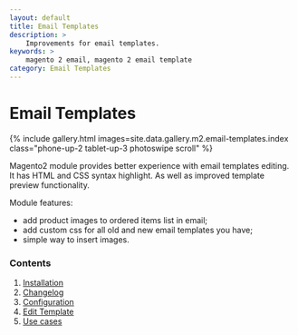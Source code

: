 ```yaml
---
layout: default
title: Email Templates
description: >
    Improvements for email templates.
keywords: >
    magento 2 email, magento 2 email template
category: Email Templates
---
```


# Email Templates

{% include gallery.html images=site.data.gallery.m2.email-templates.index class="phone-up-2 tablet-up-3 photoswipe scroll" %}

Magento2 module provides better experience with email templates editing. It has HTML and CSS syntax highlight. As well as improved template preview functionality.

Module features:

 -  add product images to ordered items list in email;
 -  add custom css for all old and new email templates you have;
 -  simple way to insert images.

### Contents

 1. [Installation](installation/)
 2. [Changelog](changelog/)
 3. [Configuration](configuration/)
 4. [Edit Template](edit/)
 5. [Use cases](use-cases/)
